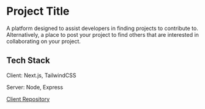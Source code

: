 # Project Title
A platform designed to assist developers in finding projects to contribute to. Alternatively, a place to post your project to find others that are interested in collaborating on your project.

## Tech Stack

Client: Next.js, TailwindCSS

Server: Node, Express

[Client Repository](https://github.com/Philliphick/codecollab-client)
